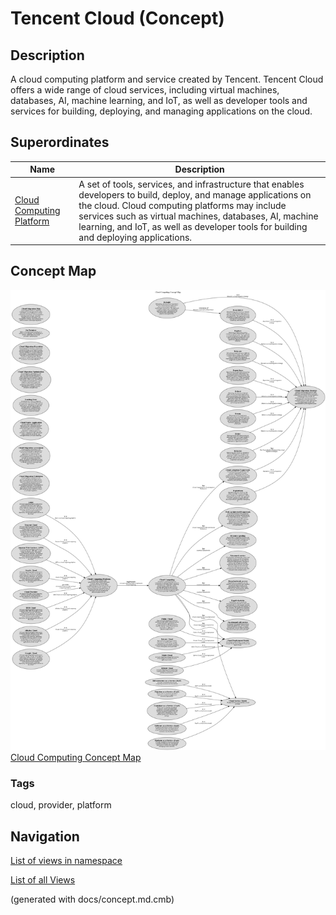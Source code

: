 # Tencent Cloud (Concept)
## Description
A cloud computing platform and service created by Tencent. Tencent Cloud offers a wide
          range of cloud services, including virtual machines, databases, AI, machine learning, and IoT, as well
          as developer tools and services for building, deploying, and managing applications on the cloud.

## Superordinates
| Name | Description |
|---|---|
| [Cloud Computing Platform](../../software-development/cloud/cloud-computing-platform.md) | A  set of tools, services, and infrastructure that enables developers to build, deploy, and manage applications on the cloud. Cloud computing platforms may include services such as virtual machines, databases, AI, machine learning, and IoT, as well as developer tools for building and deploying applications. |

## Concept Map
![Cloud Computing Concept Map](../../software-development/cloud/concept-view.png)
[Cloud Computing Concept Map](../../software-development/cloud/concept-view.md)

### Tags
cloud, provider, platform


## Navigation
[List of views in namespace](./views-in-namespace.md)

[List of all Views](../../views.md)

(generated with docs/concept.md.cmb)
